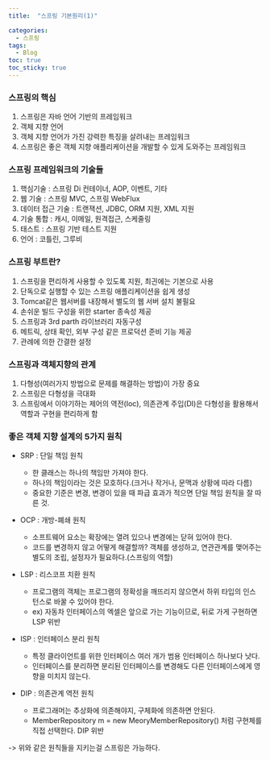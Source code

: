 ```yaml
---
title:  "스프링 기본원리(1)"

categories:
  - 스프링
tags:
  - Blog
toc: true
toc_sticky: true
---
```


### 스프링의 핵심

1. 스프링은 자바 언어 기반의 프레임워크
2. 객체 지향 언어
3. 객체 지향 언어가 가진 강력한 특징을 살려내는 프레임워크
4. 스프링은 좋은 객체 지향 애플리케이션을 개발할 수 있게 도와주는 프레임워크

### 스프링 프레임워크의 기술들

1. 핵심기술 : 스프링 Di 컨테이너, AOP, 이벤트, 기타
2. 웹 기술 : 스프링 MVC, 스프링 WebFlux
3. 데이터 접근 기술 : 트랜잭션, JDBC, ORM 지원, XML 지원
4. 기술 통합 : 캐시, 이메일, 원격접근, 스케줄링
5. 태스트 : 스프링 기반 테스트 지원
6. 언어 : 코틀린, 그루비

### 스프링 부트란?

1. 스프링을 편리하게 사용할 수 있도록 지원, 최긘에는 기본으로 사용
2. 단독으로 실행할 수 있는 스프링 애플리케이션을 쉽게 생성
3. Tomcat같은 웹서버를 내장해서 별도의 웹 서버 설치 불필요
4. 손쉬운 빌드 구성을 위한 starter 종속성 제공
5. 스프링과 3rd parth 라이브러리 자동구성
6. 메트릭, 상태 확인, 외부 구성 같은 프로덕션 준비 기능 제공
7. 관례에 의한 간결한 설정

### 스프링과 객체지향의 관계

1. 다형성(여러가지 방법으로 문제를 해결하는 방법)이 가장 중요
2. 스프링은 다형성을 극대화
3. 스프링에서 이야기하는 제어의 역전(Ioc), 의존관계 주입(DI)은 다형성을 활용해서 역할과 구현을 편리하게 함

### 좋은 객체 지향 설계의 5가지 원칙

- SRP : 단일 책임 원칙

  * 한 클래스는 하나의 책임만 가져야 한다.
  * 하나의 책임이라는 것은 모호하다.(크거나 작거나, 문맥과 상황에 따라 다름)
  * 중요한 기준은 변경, 변경이 있을 때 파급 효과가 적으면 단일 책임 원칙을 잘 따른 것.

- OCP : 개방-폐쇄 원칙

  * 소프트웨어 요소는 확장에는 열려 있으나 변경에는 닫혀 있어야 한다.
  * 코드를 변경하지 않고 어떻게 해결할까? 객체를 생성하고, 연관관계를 맺어주는 별도의 조립, 설정자가 필요하다.(스프링의 역할)

- LSP : 리스코프 치환 원칙

  * 프로그램의 객체는 프로그램의 정확성을 깨뜨리지 않으면서 하위 타입의 인스턴스로 바꿀 수 있어야 한다.
  * ex) 자동차 인터페이스의 엑셀은 앞으로 가는 기능이므로, 뒤로 가게 구현하면 LSP 위반

- ISP : 인터페이스 분리 원칙

  * 특정 클라이언트를 위한 인터페이스 여러 개가 범용 인터페이스 하나보다 낫다.
  * 인터페이스를 분리하면 분리된 인터페이스를 변경해도 다른 인터페이스에게 영향을 미치지 않는다.

- DIP : 의존관계 역전 원칙

  * 프로그래머는 추상화에 의존해야지, 구체화에 의존하면 안된다.
  * MemberRepository m = new MeoryMemberRepository() 처럼 구현체를 직접 선택한다. DIP 위반

-> 위와 같은 원칙들을 지키는걸 스프링은 가능하다.